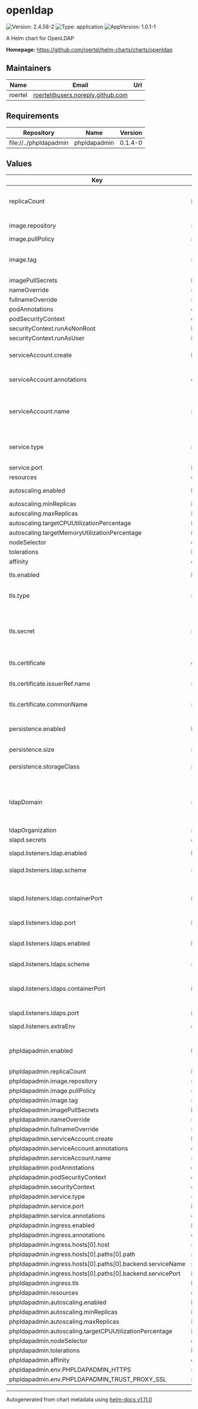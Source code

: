 # openldap

![Version: 2.4.58-2](https://img.shields.io/badge/Version-2.4.58--2-informational?style=flat-square) ![Type: application](https://img.shields.io/badge/Type-application-informational?style=flat-square) ![AppVersion: 1.0.1-1](https://img.shields.io/badge/AppVersion-1.0.1--1-informational?style=flat-square)

A Helm chart for OpenLDAP

**Homepage:** <https://github.com/roertel/helm-charts/charts/openldap>

## Maintainers

| Name | Email | Url |
| ---- | ------ | --- |
| roertel | <roertel@users.noreply.github.com> |  |

## Requirements

| Repository | Name | Version |
|------------|------|---------|
| file://../phpldapadmin | phpldapadmin | 0.1.4-0 |

## Values

| Key | Type | Default | Description |
|-----|------|---------|-------------|
| replicaCount | int | `1` | Number of replicas. Only 1 is currently supported. |
| image.repository | string | `"roertel/openldap"` | Image to use for deploying. |
| image.pullPolicy | string | `"IfNotPresent"` |  |
| image.tag | string | `nil` | Override the image tag whose default is the chart appVersion. |
| imagePullSecrets | list | `[]` |  |
| nameOverride | string | `""` |  |
| fullnameOverride | string | `""` |  |
| podAnnotations | object | `{}` |  |
| podSecurityContext | object | `{}` |  |
| securityContext.runAsNonRoot | bool | `true` |  |
| securityContext.runAsUser | int | `101` |  |
| serviceAccount.create | bool | `false` | Specifies whether a service account should be created |
| serviceAccount.annotations | object | `{}` | Annotations to add to the service account |
| serviceAccount.name | string | `""` | If not set and create is true, a name is generated using the fullname template |
| service.type | string | `"ClusterIP"` | Service type. Change this to expose outside of K8s |
| service.port | int | `389` | Port to listen on |
| resources | object | `{}` |  |
| autoscaling.enabled | bool | `false` | Not supported at this time. |
| autoscaling.minReplicas | int | `1` |  |
| autoscaling.maxReplicas | int | `100` |  |
| autoscaling.targetCPUUtilizationPercentage | int | `80` |  |
| autoscaling.targetMemoryUtilizationPercentage | int | `80` |  |
| nodeSelector | object | `{}` |  |
| tolerations | list | `[]` |  |
| affinity | object | `{}` |  |
| tls.enabled | bool | `false` | Enable TLS (LDAPS). |
| tls.type | string | `"certificate"` | TLS source: certificate or secret |
| tls.secret | string | `"secret-name"` | Mandatory and created outside of Helm if `type` is `secret`. Must have key, cert & chain values. |
| tls.certificate | object | `{"commonName":"example.com","issuerRef":{"name":"default"},"optional":{}}` | Mandatory if `type` is `certificate`. |
| tls.certificate.issuerRef.name | string | `"default"` | This is most likely not correct for your setup. |
| tls.certificate.commonName | string | `"example.com"` | Set to the FQDN of your LDAP server |
| persistence.enabled | bool | `false` | Enable the database to persist across restarts. |
| persistence.size | string | `"1Gi"` | Database size. |
| persistence.storageClass | string | `"local-path"` | Storage Class for the persistent volume |
| ldapDomain | string | `"example.com"` | LDAP Domain in FQDN format. For example, `example.com` will convert to `dc=example,dc=com`. |
| ldapOrganization | string | `"Example Organization"` |  |
| slapd.secrets | object | `{}` |  |
| slapd.listeners.ldap.enabled | bool | `true` | Enable the LDAP protocol |
| slapd.listeners.ldap.scheme | string | `"ldap"` | Only ldap & ldaps is supported. |
| slapd.listeners.ldap.containerPort | int | `1389` | Set to >1024 to allow container to run as non-root user for improved security. |
| slapd.listeners.ldap.port | int | `389` | External port. |
| slapd.listeners.ldaps.enabled | bool | `false` | Enable the LDAPS protocol. LDAPS requires TLS into to be set, above. |
| slapd.listeners.ldaps.scheme | string | `"ldaps"` |  |
| slapd.listeners.ldaps.containerPort | int | `1636` | Set to >1024 to allow container to run as non-root user for improved security. |
| slapd.listeners.ldaps.port | int | `636` |  |
| slapd.listeners.extraEnv | object | `{}` | Extra environment variables to set. |
| phpldapadmin.enabled | bool | `true` | Enable PHPLDAPAdmin. See sub-chart for settings. |
| phpldapadmin.replicaCount | int | `1` |  |
| phpldapadmin.image.repository | string | `"osixia/phpldapadmin"` |  |
| phpldapadmin.image.pullPolicy | string | `"IfNotPresent"` |  |
| phpldapadmin.image.tag | string | `""` |  |
| phpldapadmin.imagePullSecrets | list | `[]` |  |
| phpldapadmin.nameOverride | string | `""` |  |
| phpldapadmin.fullnameOverride | string | `""` |  |
| phpldapadmin.serviceAccount.create | bool | `true` |  |
| phpldapadmin.serviceAccount.annotations | object | `{}` |  |
| phpldapadmin.serviceAccount.name | string | `""` |  |
| phpldapadmin.podAnnotations | object | `{}` |  |
| phpldapadmin.podSecurityContext | object | `{}` |  |
| phpldapadmin.securityContext | object | `{}` |  |
| phpldapadmin.service.type | string | `"ClusterIP"` |  |
| phpldapadmin.service.port | int | `80` |  |
| phpldapadmin.service.annotations | object | `{}` |  |
| phpldapadmin.ingress.enabled | bool | `false` |  |
| phpldapadmin.ingress.annotations | object | `{}` |  |
| phpldapadmin.ingress.hosts[0].host | string | `"chart-example.local"` |  |
| phpldapadmin.ingress.hosts[0].paths[0].path | string | `"/"` |  |
| phpldapadmin.ingress.hosts[0].paths[0].backend.serviceName | string | `"chart-example.local"` |  |
| phpldapadmin.ingress.hosts[0].paths[0].backend.servicePort | int | `80` |  |
| phpldapadmin.ingress.tls | list | `[]` |  |
| phpldapadmin.resources | object | `{}` |  |
| phpldapadmin.autoscaling.enabled | bool | `false` |  |
| phpldapadmin.autoscaling.minReplicas | int | `1` |  |
| phpldapadmin.autoscaling.maxReplicas | int | `100` |  |
| phpldapadmin.autoscaling.targetCPUUtilizationPercentage | int | `80` |  |
| phpldapadmin.nodeSelector | object | `{}` |  |
| phpldapadmin.tolerations | list | `[]` |  |
| phpldapadmin.affinity | object | `{}` |  |
| phpldapadmin.env.PHPLDAPADMIN_HTTPS | string | `"false"` |  |
| phpldapadmin.env.PHPLDAPADMIN_TRUST_PROXY_SSL | string | `"true"` |  |

----------------------------------------------
Autogenerated from chart metadata using [helm-docs v1.11.0](https://github.com/norwoodj/helm-docs/releases/v1.11.0)
